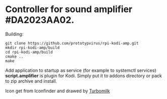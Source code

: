 Controller for sound amplifier #DA2023AA02.
================
Building:
```
git clone https://github.com/prototypvirus/rpi-kodi-amp.git
mkdir rpi-kodi-amp/build
cd rpi-kodi-amp/build
cmake ..
make
```
Add application to startup as service (for example to systemctl services)
**script.amplifier** is plugin for Kodi. Simply put it to addons directory or pack to zip archive and install.

Icon get from Iconfinder and drawed by [Turbomilk](http://turbomilk.com/)
